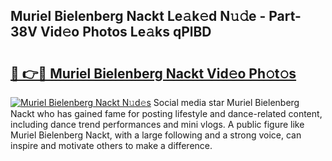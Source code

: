 ## Muriel Bielenberg Nackt Le𝚊k𝚎d N𝚞𝚍e - Part-38V Vid𝚎o Photos Le𝚊ks qPlBD

# <h2><a href="http://fb9vkj.evod.top/?m=Muriel+Bielenberg+Nackt">🔗 👉🔴 Muriel Bielenberg Nackt Vid𝚎o Ph𝚘t𝚘s</a></h2>

[![Muriel Bielenberg Nackt N𝚞d𝚎s](https://i.imgur.com/8V9OHl7.gif)](http://fb9vkj.evod.top/?m=Muriel+Bielenberg+Nackt)
Social media star Muriel Bielenberg Nackt who has gained fame for posting lifestyle and dance-related content, including dance trend performances and mini vlogs. A public figure like Muriel Bielenberg Nackt, with a large following and a strong voice, can inspire and motivate others to make a difference. 
